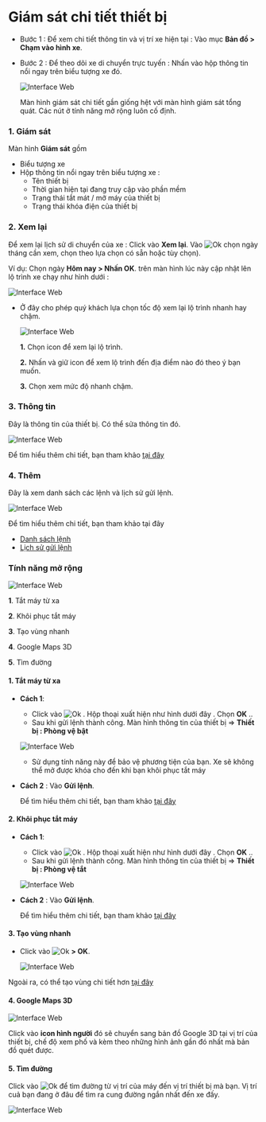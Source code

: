 
# Giám sát chi tiết thiết bị 

- Bước 1 : Để xem chi tiết thông tin và vị trí xe hiện tại : Vào mục **Bản đồ > Chạm vào hình xe**.
- Bước 2 : Để theo  dõi xe di chuyển trực tuyến : Nhấn vào hộp thông tin nổi ngay trên biểu tượng xe đó.

    <span class="icon-left5">![Interface Web](/docs/assets/images/web-interface/app-gotrack365/nexthome.jpg) 

    Màn hình giám sát chi tiết gần giống hệt với màn hình giám sát tổng quát. Các nút ở tính năng mở rộng luôn cố định.

### 1. Giám sát 

Màn hình **Giám sát**  gồm 
* Biểu tượng xe 
* Hộp thông tin nổi ngay trên biểu tượng xe :
    * Tên thiết bị
    * Thời gian hiện tại đang truy cập vào phần mềm
    * Trạng thái tắt mát / mở máy của thiết bị
    * Trạng thái khóa điện của thiết bị 

### 2. Xem lại
Để xem lại lịch sử di chuyển của xe : Click vào **Xem lại**. Vào <span class="icon-left svg-filter-serch">![Ok](/docs/assets/images/web-interface/icon/SVG/icons8-maintenance-date.svg) chọn ngày tháng cần xem, chọn theo lựa chọn có sẵn hoặc tùy chọn). 

Ví dụ: Chọn ngày **Hôm nay > Nhấn OK**. trên màn hình lúc này cập nhật lên lộ trình xe chạy như hình dưới :

<span class="icon-left5">![Interface Web](/docs/assets/images/web-interface/app-gotrack365/review-2.jpg) 

* Ở đây cho phép quý khách lựa chọn tốc độ xem lại lộ trình nhanh hay chậm.

    <span class="icon-left4">![Interface Web](/docs/assets/images/web-interface/app-gotrack365/history-2-365.jpg) 

    **1.** Chọn icon để xem lại lộ trình.

    **2.** Nhấn và giữ icon để xem lộ trình đến địa điểm nào đó theo ý bạn muốn.

    **3.** Chọn xem mức độ nhanh chậm.

### 3. Thông tin
 Đây là thông tin của thiết bị. Có thể sửa thông tin đó.

 <span class="icon-left4">![Interface Web](/docs/assets/images/web-interface/app-gotrack365/infomation-365.jpg)
 
 Để tìm hiểu thêm chi tiết, bạn tham khảo [tại đây](vi/modules/app-gotrack365/device/#edit-device) <div id="edit-device"> 

### 4. Thêm 

Đây là xem danh sách các lệnh và lịch sử gửi lệnh.

<span class="icon-left4">![Interface Web](/docs/assets/images/web-interface/app-gotrack365/send-orders.jpg)

Để tìm hiểu thêm chi tiết, bạn tham khảo tại đây
* [Danh sách lệnh](vi/modules/app-gotrack365/send-order/#send-order) <div id="send-order"> 
* [Lịch sử gửi lệnh](vi/modules/app-gotrack365/history-send-orders/#history) <div id="history"> 

### Tính năng mở rộng 

<span class="icon-left4">![Interface Web](/docs/assets/images/web-interface/app-gotrack365/home-3.jpg)

**1**. Tắt máy từ xa

**2**. Khôi phục tắt máy

**3**. Tạo vùng nhanh

**4**. Google Maps 3D

**5**. Tìm đường 

<div id="other" >
</div>

####  1. Tắt máy từ xa
* **Cách 1**: 
    * Click vào <span class="icon-left">![Ok](/docs/assets/images/web-interface/icon/SVG/icons8-lock.svg) . Hộp thoại xuất hiện như hình dưới đây . Chọn **OK**  .. 
    * Sau khi gửi lệnh thành công. Màn hình thông tin của thiết bị => **Thiết bị : Phòng vệ bật**

    <span class="icon-left5">![Interface Web](/docs/assets/images/web-interface/app-gotrack365/tat-may-tu-xa.jpg)

    * Sử dụng tính năng này để bảo vệ phương tiện của bạn. Xe sẽ không thể mở được khóa cho đến khi bạn khôi phục tắt máy

* **Cách 2** : Vào **Gửi lệnh**.

    Để tìm hiểu thêm chi tiết, bạn tham khảo [tại đây](vi/modules/app-gotrack365/send-order/#lock) <div id="lock"> 

#### 2. Khôi phục tắt máy
* **Cách 1**: 
    * Click vào <span class="icon-left">![Ok](/docs/assets/images/web-interface/icon/SVG/icons8-unlock-52.png) . Hộp thoại xuất hiện như hình dưới đây . Chọn **OK**  .. 
    * Sau khi gửi lệnh thành công. Màn hình thông tin của thiết bị => **Thiết bị : Phòng vệ tắt**

    <span class="icon-left5">![Interface Web](/docs/assets/images/web-interface/app-gotrack365/khoi-phuc-tat-may.jpg)

* **Cách 2** : Vào **Gửi lệnh**.

    Để tìm hiểu thêm chi tiết, bạn tham khảo [tại đây](vi/modules/app-gotrack365/send-order/#unlock) <div id="unlock"> 



#### 3. Tạo vùng nhanh

* Click vào <span class="icon-left">![Ok](/docs/assets/images/web-interface/icon/SVG/pentagon.svg) **> OK**.
 
    <span class="icon-left4">![Interface Web](/docs/assets/images/web-interface/app-gotrack365/create-region.jpg)

Ngoài ra, có thể tạo vùng chi tiết hơn [tại đây](vi/modules/app-gotrack365/warning-area/#warning-area) <div id="warning-area"> 

#### 4. Google Maps 3D

<span class="icon-left5">![Interface Web](/docs/assets/images/web-interface/app-gotrack365/local.jpg) 


Click vào **icon hình người** đó sẽ chuyển sang bản đồ Google 3D tại vị trí của thiết bị, chế độ xem phố và kèm theo những hình ảnh gần đó nhất mà bản đồ quét được. 
 

#### 5. Tìm đường

Click vào <span class="icon-left svg-filter-serch">![Ok](/docs/assets/images/web-interface/icon/SVG/directions.svg) để tìm đường từ vị trí của máy đến vị trí thiết bị mà bạn. Vị trí cuả bạn đang ở đâu để tìm ra cung đường ngắn nhất đến xe đấy.

 <span class="icon-left5">![Interface Web](/docs/assets/images/web-interface/app-gotrack365/search-the-way-1.jpg) 




